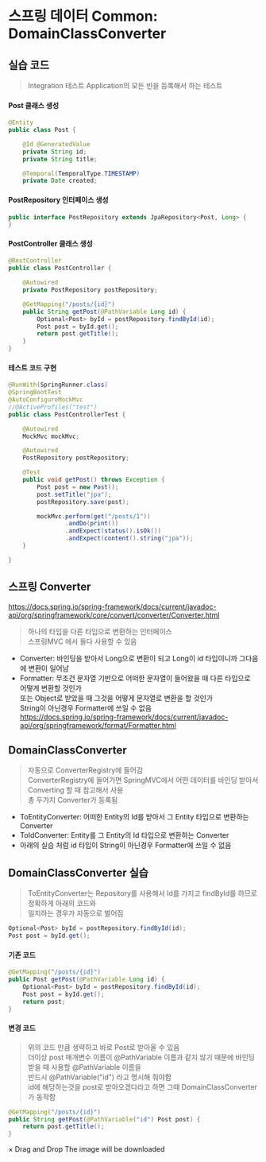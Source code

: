 # 스프링 데이터 Common: DomainClassConverter

## 실습 코드
> Integration 테스트 Application의 모든 빈을 등록해서 하는 테스트  

#### Post 클래스 생성
```java
@Entity
public class Post {

    @Id @GeneratedValue
    private String id;
    private String title;

    @Temporal(TemporalType.TIMESTAMP)
    private Date created;
```

#### PostRepository 인터페이스 생성
```java
public interface PostRepository extends JpaRepository<Post, Long> {
}
```

#### PostController 클래스 생성 
```java
@RestController
public class PostController {

    @Autowired
    private PostRepository postRepository;

    @GetMapping("/posts/{id}")
    public String getPost(@PathVariable Long id) {
        Optional<Post> byId = postRepository.findById(id);
        Post post = byId.get();
        return post.getTitle();
    }
}
```

#### 테스트 코드 구현
```java
@RunWith(SpringRunner.class)
@SpringBootTest
@AutoConfigureMockMvc
//@ActiveProfiles("test")
public class PostControllerTest {

    @Autowired
    MockMvc mockMvc;

    @Autowired
    PostRepository postRepository;

    @Test
    public void getPost() throws Exception {
        Post post = new Post();
        post.setTitle("jpa");
        postRepository.save(post);

        mockMvc.perform(get("/posts/1"))
                .andDo(print())
                .andExpect(status().isOk())
                .andExpect(content().string("jpa"));
    }

}
```

## 스프링 Converter
https://docs.spring.io/spring-framework/docs/current/javadoc-api/org/springframework/core/convert/converter/Converter.html
> 하나의 타입을 다른 타입으로 변환하는 인터페이스  
> 스프링MVC 에서 둘다 사용할 수 있음  
- Converter: 바인딩을 받아서 Long으로 변환이 되고 Long이 id 타입이니까 그다음에 변환이 일어남
- Formatter: 무조건 문자열 기반으로 어떠한 문자열이 들어왔을 때 다른 타입으로 어떻게 변환할 것인가  
  또는 Object로 받았을 때 그것을 어떻게 문자열로 변환을 할 것인가  
  String이 아닌경우 Formatter에 쓰일 수 없음  
https://docs.spring.io/spring-framework/docs/current/javadoc-api/org/springframework/format/Formatter.html

## DomainClassConverter
> 자동으로 ConverterRegistry에 들어감  
> ConverterRegistry에 들어가면 SpringMVC에서 어떤 데이터를 바인딩 받아서 Converting 할 때 참고해서 사용  
> 총 두가지 Converter가 등록됨  
- ToEntityConverter: 어떠한 Entity의 Id를 받아서 그 Entity 타입으로 변환하는 Converter
- ToIdConverter: Entity를 그 Entity의 Id 타입으로 변환하는 Converter
- 아래의 실습 처럼 id 타입이 String이 아닌경우 Formatter에 쓰일 수 없음


## DomainClassConverter 실습
> ToEntityConverter는 Repository를 사용해서 Id를 가지고 findById를 하므로 정확하게 아래의 코드와  
> 일치하는 경우가 자동으로 벌어짐  
```java
Optional<Post> byId = postRepository.findById(id);
Post post = byId.get();
```

#### 기존 코드
```java
@GetMapping("/posts/{id}")
public Post getPost(@PathVariable Long id) {
    Optional<Post> byId = postRepository.findById(id);
    Post post = byId.get();
    return post;
}
```

#### 변경 코드
> 위의 코드 만큼 생략하고 바로 Post로 받아올 수 있음  
> 더이상 post 매개변수 이름이 @PathVariable 이름과 같지 않기 때문에 바인딩 받을 때 사용할 @PathVariable 이름을  
> 반드시 @PathVariable("id") 라고 명시해 줘야함  
> id에 해당하는것을 post로 받아오겠다라고 하면 그때 DomainClassConverter가 동작함  
```java
@GetMapping("/posts/{id}")
public String getPost(@PathVariable("id") Post post) {
    return post.getTitle();
}
```
×
Drag and Drop
The image will be downloaded